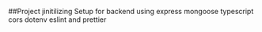 ##Project jinitilizing Setup for backend using express mongoose typescript cors dotenv eslint and prettier
